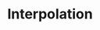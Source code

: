 ---
title: Interpolation
keywords: compose, compose specification
fetch_remote:
  line_start: 2
  line_end: -1
---